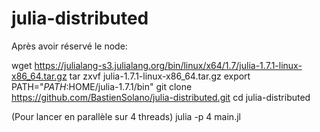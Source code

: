 # julia-distributed

Après avoir réservé le node:

wget https://julialang-s3.julialang.org/bin/linux/x64/1.7/julia-1.7.1-linux-x86_64.tar.gz
tar zxvf julia-1.7.1-linux-x86_64.tar.gz
export PATH="$PATH:$HOME/julia-1.7.1/bin"
git clone https://github.com/BastienSolano/julia-distributed.git
cd julia-distributed

(Pour lancer en parallèle sur 4 threads)
julia -p 4 main.jl
